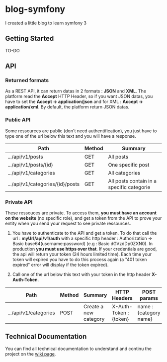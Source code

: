 # blog-symfony
I created a little blog to learn symfony 3

## Getting Started
TO-DO

## API

### Returned formats
As a REST API, it can return datas in 2 formats : **JSON** and **XML**. The platform read the **Accept** HTTP Header, so if you want JSON datas, you have to set the **Accept -> application/json** and for XML : **Accept -> application/xml**. By default, the platform return JSON datas.

### Public API
Some ressources are public (don't need authentification), you just have to type one of the url below this text and you will have a response.

| Path                               | Method   | Summary                                   |
| ---------------------------------- | -------- | ----------------------------------------- |
| .../api/v1/posts                   | GET      | All posts                                 |
| .../api/v1/posts/{id}              | GET      | One specific post                         |
| .../api/v1/categories              | GET      | All categories                            |
| .../api/v1/categories/{id}/posts   | GET      | All posts contain in a specific categorie |

### Private API
These ressouces are private. To access them, **you must have an account on the website** (no specific role), and get a token from the API to prove your entity when you send your request to see private ressources.

1. You have to authenticate to the API and get a token. To do that call the url : **myUrl/api/v1/auth** with a specific http header : Authorization => Basic base64(username:password) (e.g : Basic dGVzdDp0ZXN0). In production **you must use https over that**. If your credentials are good, the api will return your token (24 hours limited time). Each time your token will expired you have to do this process again (a "401 token expired" error will display if the token expired).

2. Call one of the url below this text with your token in the http header **X-Auth-Token**.

| Path                       | Method | Summary                 | HTTP Headers            | POST params             |
| -------------------------- | ------ | ----------------------- | ----------------------- | ----------------------- |
| .../api/v1/categories      | POST   | Create a new category   | X-Auth-Token : {token}  | name : {category name}  |


## Technical Documentation
You can find all technical documentation to understand and continu the project on the [wiki page](https://github.com/gollgot/blog-symfony/wiki).

